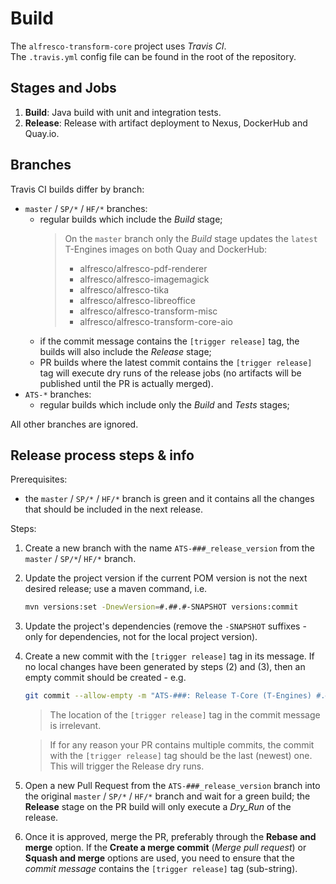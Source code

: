 # Build
The `alfresco-transform-core` project uses _Travis CI_. \
The `.travis.yml` config file can be found in the root of the repository.


## Stages and Jobs
1. **Build**: Java build with unit and integration tests.
2. **Release**: Release with artifact deployment to Nexus, DockerHub and Quay.io.


## Branches
Travis CI builds differ by branch:
* `master` / `SP/*` / `HF/*` branches:
  - regular builds which include the _Build_ stage;
    > On the `master` branch only the _Build_ stage updates the `latest` T-Engines images on 
    > both Quay and DockerHub:
    > - alfresco/alfresco-pdf-renderer
    > - alfresco/alfresco-imagemagick
    > - alfresco/alfresco-tika
    > - alfresco/alfresco-libreoffice
    > - alfresco/alfresco-transform-misc
    > - alfresco/alfresco-transform-core-aio
  - if the commit message contains the `[trigger release]` tag, the builds will also 
  include the _Release_ stage;
  - PR builds where the latest commit contains the `[trigger release]` tag will execute dry runs 
  of the release jobs (no artifacts will be published until the PR is actually merged).
* `ATS-*` branches:
  - regular builds which include only the _Build_ and _Tests_ stages;

All other branches are ignored.


## Release process steps & info
Prerequisites:
 - the `master` / `SP/*` / `HF/*` branch is green and it contains all the changes that should be 
 included in the next release.

Steps:
1. Create a new branch with the name `ATS-###_release_version` from the `master` / `SP/*`/ `HF/*` 
branch.
2. Update the project version if the current POM version is not the next desired release; use a
maven command, i.e.
    ```bash
    mvn versions:set -DnewVersion=#.##.#-SNAPSHOT versions:commit
    ```
3. Update the project's dependencies (remove the `-SNAPSHOT` suffixes - only for dependencies, not
 for the local project version).
4. Create a new commit with the `[trigger release]` tag in its message. If no local changes have 
been generated by steps (2) and (3), then an empty commit should be created - e.g.
     ```bash
     git commit --allow-empty -m "ATS-###: Release T-Core (T-Engines) #.##.# [trigger release]"
     ```
 
     > The location of the `[trigger release]` tag in the commit message is irrelevant.

     > If for any reason your PR contains multiple commits, the commit with the `[trigger release]`
     tag should be the last (newest) one. This will trigger the Release dry runs.
5. Open a new Pull Request from the `ATS-###_release_version` branch into the original
`master` / `SP/*` / `HF/*` branch and wait for a green build; the **Release** stage on the PR build
 will only execute a _Dry_Run_ of the release.
6. Once it is approved, merge the PR, preferably through the **Rebase and merge** option. If the 
**Create a merge commit** (_Merge pull request_) or **Squash and merge** options are used, you 
need to ensure that the _commit message_ contains the `[trigger release]` tag (sub-string).
